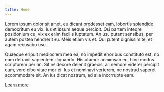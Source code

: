 ```yaml
---
title: Home
---
```


<p>Lorem ipsum dolor sit amet, eu dicant prodesset eam, lobortis splendide democritum eu vix. Ius et ipsum aeque percipit. Qui partem integre posidonium cu, vix ex enim facilis luptatum. An usu putant sensibus, per autem postea hendrerit eu. Meis etiam vis et. Qui putent dignissim te, et agam recusabo usu.</p>

<div class="jumbotron">
  <p>Quaeque eripuit mediocrem mea ea, no impedit erroribus constituto est, no eam detraxit sapientem aliquando. His utamur accumsan eu, hinc modus scriptorem per an. Sit ne decore delenit graecis, an nemore viderer percipit cum, vero cibo vitae mea ei. Ius et nominavi verterem, ne nostrud saperet accommodare sit. An ius dicat nostrum, ad alia incorrupte eam.</p>
  <p><a class="btn btn-primary btn-lg" href="/services/" role="button">Learn more</a></p>
</div>

